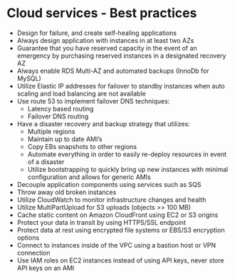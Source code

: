 # Cloud services - Best practices

- Design for failure, and create self-healing applications
- Always design application with instances in at least two AZs
- Guarantee that you have reserved capacity in the event of an emergency by purchasing reserved instances in a designated recovery AZ
- Always enable RDS Multi-AZ and automated backups (InnoDb for MySQL)
- Utilize Elastic IP addresses for failover to standby instances when auto scaling and load balancing are not available
- Use route 53 to implement failover DNS techniques:
  - Latency based routing
  - Failover DNS routing
- Have a disaster recovery and backup strategy that utilizes:
  - Multiple regions
  - Maintain up to date AMI’s
  - Copy EBs snapshots to other regions
  - Automate everything in order to easily re-deploy resources in event of a disaster
  - Utilize bootstrapping to quickly bring up new instances with minimal configuration and allows for generic AMIs
- Decouple application components using services such as SQS
- Throw away old broken instances
- Utilize CloudWatch to monitor infrastructure changes and health
- Utilize MultiPartUpload for S3 uploads (objects >> 100 MB)
- Cache static content on Amazon CloudFront using EC2 or S3 origins
- Protect your data in transit by using HTTPS/SSL endpoint 
- Protect data at rest using encrypted file systems or EBS/S3 encryption options
- Connect to instances inside of the VPC using a bastion host or VPN connection
- Use IAM roles on EC2 instances instead of using API keys, never store API keys on an AMI